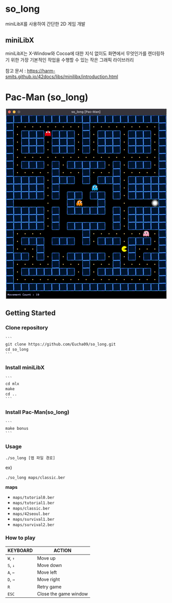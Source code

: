 # so_long

miniLibX를 사용하여 간단한 2D 게임 개발

## miniLibX

miniLibX는 X-Window와 Cocoa에 대한 지식 없이도 화면에서 무엇인가를 렌더링하기 위한 가장 기본적인 작업을 수행할 수 있는 작은 그래픽 라이브러리

참고 문서 : https://harm-smits.github.io/42docs/libs/minilibx/introduction.html

# Pac-Man (so_long)

<div align="center">
  <img src="screenshot/screenshot_classic.png" width="500"/>
</div>

## Getting Started

### Clone repository

	```
	git clone https://github.com/Eucha09/so_long.git
	cd so_long
	```

### Install miniLibX

	```
	cd mlx
	make
	cd ..
	```

### Install Pac-Man(so_long)

	```
	make bonus
	```

### Usage

```
./so_long [맵 파일 경로] 
```
ex)
```
./so_long maps/classic.ber
```
**maps**
- ```maps/tutorial0.ber```
- ```maps/tutorial1.ber```
- ```maps/classic.ber```
- ```maps/42seoul.ber```
- ```maps/survival1.ber```
- ```maps/survival2.ber```

### How to play

|KEYBOARD|ACTION|
|---|---|
|`W`, `↑`|Move up|
|`S`, `↓`|Move down|
|`A`, `←`|Move left|
|`D`, `→`|Move right|
|`R`|Retry game|
|`ESC`|Close the game window|

